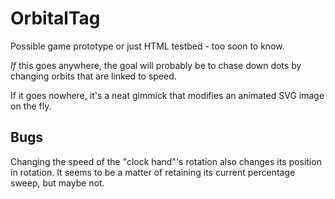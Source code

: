 OrbitalTag
==========

Possible game prototype or just HTML testbed - too soon to know.

_If_ this goes anywhere, the goal will probably be to chase down dots by changing orbits that are linked to speed.

If it goes nowhere, it's a neat gimmick that modifies an animated SVG image on the fly.

Bugs
----

Changing the speed of the "clock hand"'s rotation also changes its position in rotation.  It seems to be a matter of retaining its current percentage sweep, but maybe not.

